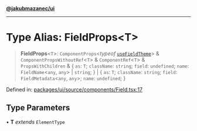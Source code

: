 [**@jakubmazanec/ui**](../README.md)

---

# Type Alias: FieldProps\<T\>

> **FieldProps**\<`T`\>: `ComponentProps`\<_typeof_
> [`useFieldTheme`](../functions/useFieldTheme.md)\> & `ComponentPropsWithoutRef`\<`T`\> &
> `ComponentRef`\<`T`\> & `PropsWithChildren` & \{ `as`: `T`; `className`: `string`; `field`:
> `undefined`; `name`: `FieldName`\<`any`, `any`\> \| `string`; \} \| \{ `as`: `T`; `className`:
> `string`; `field`: `FieldMetadata`\<`any`, `any`\>; `name`: `undefined`; \}

Defined in:
[packages/ui/source/components/Field.tsx:17](https://github.com/jakubmazanec/tools/blob/412167e80a7675933e43d5220a19d05130301e2d/packages/ui/source/components/Field.tsx#L17)

## Type Parameters

• **T** _extends_ `ElementType`
